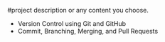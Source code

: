 #project description or any content you choose.
- Version Control using Git and GitHub
- Commit, Branching, Merging, and Pull Requests